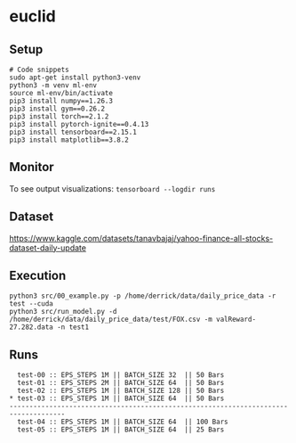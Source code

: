 # euclid

## Setup
```
# Code snippets
sudo apt-get install python3-venv
python3 -m venv ml-env
source ml-env/bin/activate
pip3 install numpy==1.26.3
pip3 install gym==0.26.2
pip3 install torch==2.1.2
pip3 install pytorch-ignite==0.4.13
pip3 install tensorboard==2.15.1
pip3 install matplotlib==3.8.2
```

## Monitor
To see output visualizations:
`tensorboard --logdir runs` 

## Dataset
https://www.kaggle.com/datasets/tanavbajaj/yahoo-finance-all-stocks-dataset-daily-update

## Execution
```
python3 src/00_example.py -p /home/derrick/data/daily_price_data -r test --cuda
python3 src/run_model.py -d /home/derrick/data/daily_price_data/test/FOX.csv -m valReward-27.282.data -n test1
```

## Runs
```
  test-00 :: EPS_STEPS 1M || BATCH_SIZE 32  || 50 Bars
  test-01 :: EPS_STEPS 2M || BATCH_SIZE 64  || 50 Bars
  test-02 :: EPS_STEPS 1M || BATCH_SIZE 128 || 50 Bars
* test-03 :: EPS_STEPS 1M || BATCH_SIZE 64  || 50 Bars
------------------------------------------------------------------------------------
  test-04 :: EPS_STEPS 1M || BATCH_SIZE 64  || 100 Bars
  test-05 :: EPS_STEPS 1M || BATCH_SIZE 64  || 25 Bars

```
